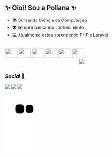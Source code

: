 ## ✨ Oioi! Sou a Poliana ✨

- 📚 Cursando Ciência da Computação
- 👽 Sempre buscando conhecimento
- 💻 Atualmente estou aprendendo PHP e Laravel

<div style="display: inline_block"><br>
  <img height="30" width="40" src="https://cdn.jsdelivr.net/gh/devicons/devicon/icons/html5/html5-plain-wordmark.svg" />
  <img height="30" width="40" src="https://cdn.jsdelivr.net/gh/devicons/devicon/icons/css3/css3-plain-wordmark.svg" />
  <img height="30" width="40" src="https://cdn.jsdelivr.net/gh/devicons/devicon/icons/c/c-plain.svg" />
  <img height="30" width="40" src="https://cdn.jsdelivr.net/gh/devicons/devicon/icons/python/python-plain-wordmark.svg" />
  <img height="30" width="40" src="https://cdn.jsdelivr.net/gh/devicons/devicon/icons/php/php-plain.svg" />
  <img height="30" width="40" src="https://cdn.jsdelivr.net/gh/devicons/devicon/icons/laravel/laravel-plain-wordmark.svg" />
</div>


<div align="center">
  <a href="https://github.com/PolianaCSousa">
  <img align="center" height="180em" src="https://github-readme-stats.vercel.app/api?username=PolianaCSousa&show_icons=true&theme=dracula&include_all_commits=true&count_private=true"/>
  <!--<img height="180em" width="48%" src="https://github-readme-stats.vercel.app/api/top-langs/?username=PolianaCSousa&layout=compact&langs_count=16&theme=dracula"/>--> 
</div> 

##

### *Social* 👥

<div> 
  <a href="https://www.instagram.com/poliana_csousa/" target="_blank"><img src="https://img.shields.io/badge/-Instagram-%23E4405F?style=for-the-badge&logo=instagram&logoColor=white" target="_blank"></a>
 <!--<a href="https://discord.com/channels/@me" target="_blank"><img src="https://img.shields.io/badge/Discord-7289DA?style=for-the-badge&logo=discord&logoColor=white" target="_blank"></a>--> 
  <a href="https://www.linkedin.com/in/poliana-cristina-319286261/" target="_blank"><img src="https://img.shields.io/badge/-LinkedIn-%230077B5?style=for-the-badge&logo=linkedin&logoColor=white" target="_blank"></a> 
  <a href = "mailto:polianasamonte@gmail.com"><img src="https://img.shields.io/badge/-Gmail-%23333?style=for-the-badge&logo=gmail&logoColor=white" target="_blank"></a>
</div> 


 ![snake gif](https://github.com/PolianaCSousa/PolianaCSousa/blob/output/github-contribution-grid-snake.svg)

